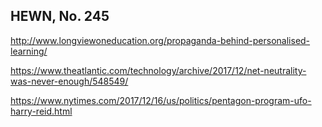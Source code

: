 ## HEWN, No. 245

http://www.longviewoneducation.org/propaganda-behind-personalised-learning/

https://www.theatlantic.com/technology/archive/2017/12/net-neutrality-was-never-enough/548549/

https://www.nytimes.com/2017/12/16/us/politics/pentagon-program-ufo-harry-reid.html


